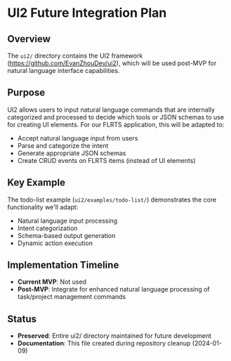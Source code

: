 # UI2 Future Integration Plan

## Overview
The `ui2/` directory contains the UI2 framework (https://github.com/EvanZhouDev/ui2), which will be used post-MVP for natural language interface capabilities.

## Purpose
UI2 allows users to input natural language commands that are internally categorized and processed to decide which tools or JSON schemas to use for creating UI elements. For our FLRTS application, this will be adapted to:

- Accept natural language input from users
- Parse and categorize the intent
- Generate appropriate JSON schemas 
- Create CRUD events on FLRTS items (instead of UI elements)

## Key Example
The todo-list example (`ui2/examples/todo-list/`) demonstrates the core functionality we'll adapt:
- Natural language input processing
- Intent categorization 
- Schema-based output generation
- Dynamic action execution

## Implementation Timeline
- **Current MVP**: Not used
- **Post-MVP**: Integrate for enhanced natural language processing of task/project management commands

## Status
- **Preserved**: Entire ui2/ directory maintained for future development
- **Documentation**: This file created during repository cleanup (2024-01-09)